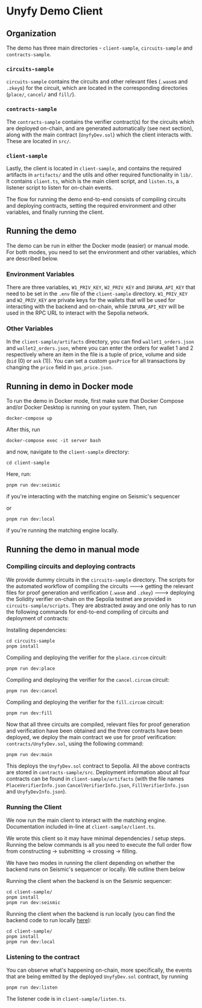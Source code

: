 # Unyfy Demo Client

## Organization

The demo has three main directories - `client-sample`, `circuits-sample` and `contracts-sample`.

### `circuits-sample`

`circuits-sample` contains the circuits and other relevant files (`.wasm`s and `.zkey`s) for the circuit, which are located in the corresponding directories (`place/`, `cancel/` and `fill/`).

### `contracts-sample`

The `contracts-sample` contains the verifier contract(s) for the circuits which are deployed on-chain, and are generated automatically (see next section), along with the main contract (`UnyfyDev.sol`) which the client interacts with. These are located in `src/`.

### `client-sample`

Lastly, the client is located in `client-sample`, and contains the required artifacts in `artifacts/` and the utils and other required functionality in `lib/`. It contains `client.ts`, which is the main client script, and `listen.ts`, a listener script to listen for on-chain events.

The flow for running the demo end-to-end consists of compiling circuits and deploying contracts, setting the required environment and other variables, and finally running the client.

## Running the demo 
The demo can be run in either the Docker mode (easier) or manual mode. For both modes, you need to set the environment and other variables, which are described below.

### Environment Variables

There are three variables, `W1_PRIV_KEY`, `W2_PRIV_KEY` and `INFURA_API_KEY` that need to be set in the `.env` file of the `client-sample` directory. `W1_PRIV_KEY` and `W2_PRIV_KEY` are private keys for the wallets that will be used for interacting with the backend and on-chain, while `INFURA_API_KEY` will be used in the RPC URL to interact with the Sepolia network.

### Other Variables

In the `client-sample/artifacts` directory, you can find `wallet1_orders.json` and `wallet2_orders.json`, where you can enter the orders for wallet 1 and 2 respectively where an item in the file is a tuple of price, volume and side (`bid` (0) or `ask` (1)). You can set a custom `gasPrice` for all transactions by changing the `price` field in `gas_price.json`.

## Running in demo in Docker mode
To run the demo in Docker mode, first make sure that Docker Compose and/or Docker Desktop is running on your system. Then, run

```
docker-compose up
```
After this, run 
```
docker-compose exec -it server bash
```

and now, navigate to the `client-sample` directory:

```
cd client-sample
```
Here, run:

```
pnpm run dev:seismic
```
if you're interacting with the matching engine on Seismic's sequencer

or 
```
pnpm run dev:local
```
if you're running the matching engine locally. 

## Running the demo in manual mode

### Compiling circuits and deploying contracts

We provide dummy circuits in the `circuits-sample` directory. The scripts for the automated workflow of compiling the circuits ---> getting the relevant files for proof generation and verification (`.wasm` and `.zkey`) ---> deploying the Solidity verifier on-chain on the Sepolia testnet are provided in `circuits-sample/scripts`. They are abstracted away and one only has to run the following commands for end-to-end compiling of circuits and deployment of contracts:

Installing dependencies:

```
cd circuits-sample
pnpm install
```

Compiling and deploying the verifier for the `place.circom` circuit:

```
pnpm run dev:place
```

Compiling and deploying the verifier for the `cancel.circom` circuit:

```
pnpm run dev:cancel
```

Compiling and deploying the verifier for the `fill.circom` circuit:

```
pnpm run dev:fill
```

Now that all three circuits are compiled, relevant files for proof generation and verification have been obtained and the three contracts have been deployed, we deploy the main contract we use for proof verification: `contracts/UnyfyDev.sol`, using the following command:

```
pnpm run dev:main
```

This deploys the `UnyfyDev.sol` contract to Sepolia. All the above contracts are stored in `contracts-sample/src`. Deployment information about all four contracts can be found in `client-sample/artifacts` (with the file names `PlaceVerifierInfo.json` `CancelVerifierInfo.json`, `FillVerifierInfo.json` and `UnyfyDevInfo.json`).

### Running the Client

We now run the main client to interact with the matching engine. Documentation included in-line at `client-sample/client.ts`.

We wrote this client so it may have minimal dependencies / setup steps. Running the below commands is all you need to execute the full order flow from constructing -> submitting -> crossing -> filling.

We have two modes in running the client depending on whether the backend runs on Seismic's sequencer or locally. We outline them below

Running the client when the backend is on the Seismic sequencer:

```
cd client-sample/
pnpm install
pnpm run dev:seismic
```

Running the client when the backend is run locally (you can find the backend code to run locally [here](https://github.com/SeismicSystems/unyfy-matching-engine)):

```
cd client-sample/
pnpm install
pnpm run dev:local
```

### Listening to the contract

You can observe what's happening on-chain, more specifically, the events that are being emitted by the deployed `UnyfyDev.sol` contract, by running

```
pnpm run dev:listen
```

The listener code is in `client-sample/listen.ts`.
